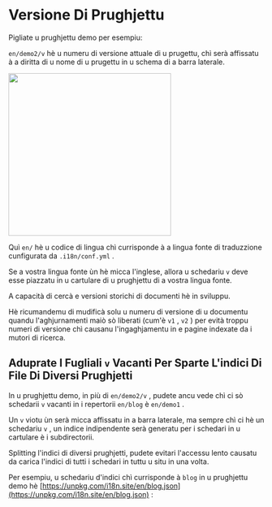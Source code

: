 # Versione Di Prughjettu

Pigliate u prughjettu demo per esempiu:

`en/demo2/v` hè u numeru di versione attuale di u prugettu, chì serà affissatu à a diritta di u nome di u prugettu in u schema di a barra laterale.

<img src="https://p.3ti.site/1721290486.avif" width="320px">

Quì `en/` hè u codice di lingua chì currisponde à a lingua fonte di traduzzione cunfigurata da `.i18n/conf.yml` .

Se a vostra lingua fonte ùn hè micca l'inglese, allora u schedariu `v` deve esse piazzatu in u cartulare di u prughjettu di a vostra lingua fonte.

A capacità di cercà e versioni storichi di documenti hè in sviluppu.

Hè ricumandemu di mudificà solu u numeru di versione di u documentu quandu l'aghjurnamenti maiò sò liberati (cum'è `v1` , `v2` ) per evità troppu numeri di versione chì causanu l'ingaghjamentu in e pagine indexate da i mutori di ricerca.

## Aduprate I Fugliali `v` Vacanti Per Sparte L'indici Di File Di Diversi Prughjetti

In u prughjettu demo, in più di `en/demo2/v` , pudete ancu vede chì ci sò schedarii `v` vacanti in i repertorii `en/blog` è `en/demo1` .

Un `v` viotu ùn serà micca affissatu in a barra laterale, ma sempre chì ci hè un schedariu `v` , un indice indipendente serà generatu per i schedari in u cartulare è i subdirectorii.

Splitting l'indici di diversi prughjetti, pudete evitari l'accessu lento causatu da carica l'indici di tutti i schedari in tuttu u situ in una volta.

Per esempiu, u schedariu d'indici chì currisponde à `blog` in u prughjettu demo hè [https://unpkg.com/i18n.site/en/blog.json](https://unpkg.com/i18n.site/en/blog.json) :